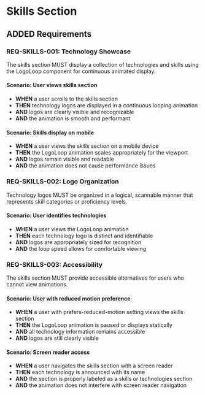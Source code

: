 # Skills Section

## ADDED Requirements

### REQ-SKILLS-001: Technology Showcase
The skills section MUST display a collection of technologies and skills using the LogoLoop component for continuous animated display.

#### Scenario: User views skills section
- **WHEN** a user scrolls to the skills section
- **THEN** technology logos are displayed in a continuous looping animation
- **AND** logos are clearly visible and recognizable
- **AND** the animation is smooth and performant

#### Scenario: Skills display on mobile
- **WHEN** a user views the skills section on a mobile device
- **THEN** the LogoLoop animation scales appropriately for the viewport
- **AND** logos remain visible and readable
- **AND** the animation does not cause performance issues

### REQ-SKILLS-002: Logo Organization
Technology logos MUST be organized in a logical, scannable manner that represents skill categories or proficiency levels.

#### Scenario: User identifies technologies
- **WHEN** a user views the LogoLoop animation
- **THEN** each technology logo is distinct and identifiable
- **AND** logos are appropriately sized for recognition
- **AND** the loop speed allows for comfortable viewing

### REQ-SKILLS-003: Accessibility
The skills section MUST provide accessible alternatives for users who cannot view animations.

#### Scenario: User with reduced motion preference
- **WHEN** a user with prefers-reduced-motion setting views the skills section
- **THEN** the LogoLoop animation is paused or displays statically
- **AND** all technology information remains accessible
- **AND** logos are still clearly visible

#### Scenario: Screen reader access
- **WHEN** a user navigates the skills section with a screen reader
- **THEN** each technology is announced with its name
- **AND** the section is properly labeled as a skills or technologies section
- **AND** the animation does not interfere with screen reader navigation
